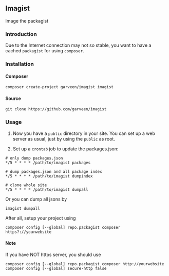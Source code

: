 ## Imagist

Image the packagist

### Introduction

Due to the Internet connection may not so stable, you want to have a cached `packagist` for using `composer`.

### Installation

#### Composer

```
composer create-project garveen/imagist imagist
```

#### Source

```
git clone https://github.com/garveen/imagist
```

### Usage

1. Now you have a `public` directory in your site. You can set up a web server as usual, just by using the `public` as root.

2. Set up a `crontab` job to update the packages.json:

```
# only dump packages.json
*/5 * * * * /path/to/imagist packages

# dump packages.json and all package index
*/5 * * * * /path/to/imagist dumpindex

# clone whole site
*/5 * * * * /path/to/imagist dumpall
```

Or you can dump all jsons by

```
imagist dumpall
```

After all, setup your project using

```
composer config [--global] repo.packagist composer https?://yourwebsite
```

#### Note

If you have NOT https server, you should use

```
composer config [--global] repo.packagist composer http://yourwebsite
composer config [--global] secure-http false
```


